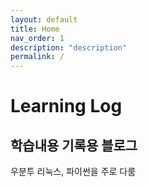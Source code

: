 ```yaml
---
layout: default
title: Home
nav_order: 1
description: "description"
permalink: /
---
```


# Learning Log

## 학습내용 기록용 블로그
우분투 리눅스, 파이썬을 주로 다룸
